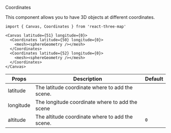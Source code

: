 Coordinates

This component allows you to have 3D objects at different coordinates.

```
import { Canvas, Coordinates } from 'react-three-map'

<Canvas latitude={51} longitude={0}>
  <Coordinates latitude={50} longitude={0}>
    <mesh><sphereGeometry /></mesh>
  </Coordinates>
  <Coordinates latitude={52} longitude={0}>
    <mesh><sphereGeometry /></mesh>
  </Coordinates>
</Canvas>
```

| Props     | Description                                     | Default |
| --------- | ----------------------------------------------- | ------- |
| latitude  | The latitude coordinate where to add the scene. |         |
| longitude | The longitude coordinate where to add the scene |         |
| altitude  | The altitude coordinate where to add the scene. | `0`     |
